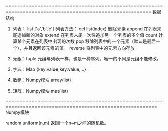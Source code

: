 ========================================================================================================
数据结构
1. 列表； list ['a','b','c']
   列表方法：
            del list(index)  删除元素
            append 在列表末尾追加新的对象
            extend 在列表末尾一次性追加另一个列表的多个值
            count 计算某个元素在列表中出现的次数
            pop 移除列表中的一个元素（默认是最后一个），并且返回该元素的值。
            reverse 将列表中的元素方向存放


2. 元组：tuple 元组与列表一样，也是一种序列。唯一的不同是元组不能修改。

3. 字典：Map {key:value,key:value,...}

4. 数组：Numpy模块  array(list)

5. 矩阵：Numpy模块  mat(list)

==========================================================================================================
Numpy模块

random.uniform(n,m)  返回一个n~m之间的随机数。
